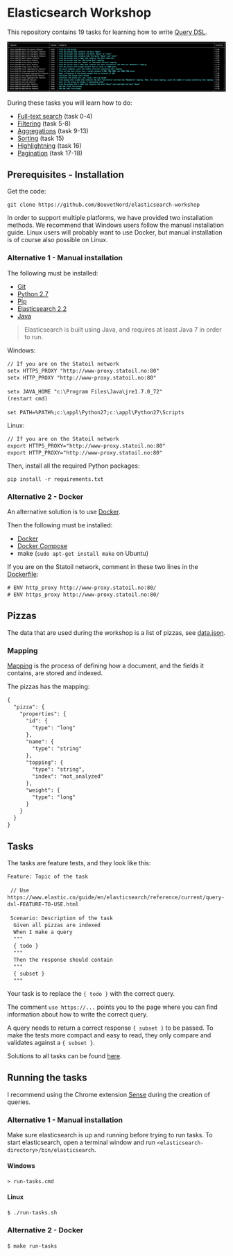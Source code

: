 # Elasticsearch Workshop  
 
This repository contains 19 tasks for learning how to write [Query DSL](https://www.elastic.co/guide/en/elasticsearch/reference/current/query-dsl.html).

![](tasks.png?raw=true)

During these tasks you will learn how to do:

* [Full-text search](https://www.elastic.co/guide/en/elasticsearch/reference/current/full-text-queries.html) (task 0-4)
* [Filtering](https://www.elastic.co/guide/en/elasticsearch/reference/current/term-level-queries.html) (task 5-8)
* [Aggregations](https://www.elastic.co/guide/en/elasticsearch/reference/current/search-aggregations.html) (task 9-13)
* [Sorting](https://www.elastic.co/guide/en/elasticsearch/reference/current/search-request-sort.html) (task 15)
* [Highlightning](https://www.elastic.co/guide/en/elasticsearch/reference/current/search-request-highlighting.html) (task 16)
* [Pagination](https://www.elastic.co/guide/en/elasticsearch/guide/current/pagination.html) (task 17-18) 

## Prerequisites - Installation

Get the code:

```
git clone https://github.com/BouvetNord/elasticsearch-workshop
```

In order to support multiple platforms, we have provided two installation
methods. We recommend that Windows users follow the manual installation guide.
Linux users will probably want to use Docker, but manual installation is of
course also possible on Linux.

### Alternative 1 - Manual installation

The following must be installed:

* [Git](https://git-scm.com/downloads)
* [Python 2.7](https://www.python.org/downloads/)
* [Pip](https://pip.pypa.io/en/stable/installing/)
* [Elasticsearch 2.2](https://www.elastic.co/downloads/elasticsearch)
* [Java](http://www.oracle.com/technetwork/java/javase/downloads/index.html)

> Elasticsearch is built using Java, and requires at least Java 7 in order to run. 

Windows: 

```
// If you are on the Statoil network 
setx HTTPS_PROXY "http://www-proxy.statoil.no:80"
setx HTTP_PROXY "http://www-proxy.statoil.no:80"

setx JAVA_HOME "c:\Program Files\Java\jre1.7.0_72"
(restart cmd)

set PATH=%PATH%;c:\appl\Python27;c:\appl\Python27\Scripts
```

Linux:

```
// If you are on the Statoil network
export HTTPS_PROXY="http://www-proxy.statoil.no:80"
export HTTP_PROXY="http://www-proxy.statoil.no:80"
```

Then, install all the required Python packages:

```
pip install -r requirements.txt
```

### Alternative 2 - Docker
 
An alternative solution is to use [Docker](https://www.docker.com/what-docker). 

Then the following must be installed:

* [Docker](https://www.docker.com/)
* [Docker Compose](https://docs.docker.com/compose/)
* make (`sudo apt-get install make` on Ubuntu)

If you are on the Statoil network, comment in these two lines in the [Dockerfile](Dockerfile):

```
# ENV http_proxy http://www-proxy.statoil.no:80/
# ENV https_proxy http://www-proxy.statoil.no:80/
```

## Pizzas

The data that are used during the workshop is a list of pizzas, see [data.json](data.json).
 
### Mapping

[Mapping](https://www.elastic.co/guide/en/elasticsearch/reference/current/mapping.html) is the process of defining how a document, and the fields it contains, are stored and indexed.

The pizzas has the mapping:

```
{
  "pizza": {
    "properties": {
      "id": {
        "type": "long"
      },
      "name": {
        "type": "string"
      },
      "topping": {
        "type": "string",
        "index": "not_analyzed"
      },
      "weight": {
        "type": "long"
      }
    }
  }
}
```
## Tasks

The tasks are feature tests, and they look like this:

```
Feature: Topic of the task
 
 // Use https://www.elastic.co/guide/en/elasticsearch/reference/current/query-dsl-FEATURE-TO-USE.html
 
 Scenario: Description of the task
  Given all pizzas are indexed
  When I make a query
  """
  { todo }
  """
  Then the response should contain
  """
  { subset }
  """
```

Your task is to replace the `{ todo }` with the correct query.  

The comment `use https://...` points you to the page where you can find information about how to write the correct query. 

A query needs to return a correct response `{ subset }` to be passed. To make the tests more compact and easy to read, they only compare and validates against a `{ subset }`. 

Solutions to all tasks can be found [here](solutions).

## Running the tasks

I recommend using the Chrome extension [Sense](https://chrome.google.com/webstore/detail/sense-beta/lhjgkmllcaadmopgmanpapmpjgmfcfig) during the creation of queries.

### Alternative 1 - Manual installation

Make sure elasticsearch is up and running before trying to run tasks. To start
elasticsearch, open a terminal window and run
`<elasticsearch-directory>/bin/elasticsearch`.

#### Windows

`> run-tasks.cmd`

#### Linux

`$ ./run-tasks.sh`

### Alternative 2 - Docker

`$ make run-tasks`




